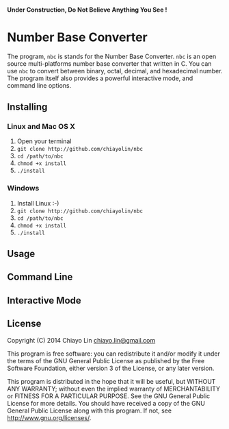 #### Under Construction, Do Not Believe Anything You See !

Number Base Converter
=====================

The program, `nbc` is stands for the Number Base Converter. `nbc` is an open source multi-platforms number base converter that written in C. You can use `nbc` to convert between binary, octal, decimal, and hexadecimal number. The program itself also provides a powerful interactive mode, and command line options.

Installing
----------
### Linux and Mac OS X
1. Open your terminal
2. `git clone http://github.com/chiayolin/nbc`
3. `cd /path/to/nbc`
4. `chmod +x install`
5. `./install`

### Windows
1. Install Linux :-)
2. `git clone http://github.com/chiayolin/nbc`
3. `cd /path/to/nbc`
4. `chmod +x install`
5. `./install`

## Usage

Command Line
------------

Interactive Mode
----------------

License
-------

Copyright (C) 2014  Chiayo Lin <chiayo.lin@gmail.com>

This program is free software: you can redistribute it and/or modify it under the terms of the GNU General Public License as published by the Free Software Foundation, either version 3 of the License, or any later version.

This program is distributed in the hope that it will be useful, but WITHOUT ANY WARRANTY; without even the implied warranty of MERCHANTABILITY or FITNESS FOR A PARTICULAR PURPOSE. See the GNU General Public License for more details. You should have received a copy of the GNU General Public License along with this program. If not, see <http://www.gnu.org/licenses/>.
